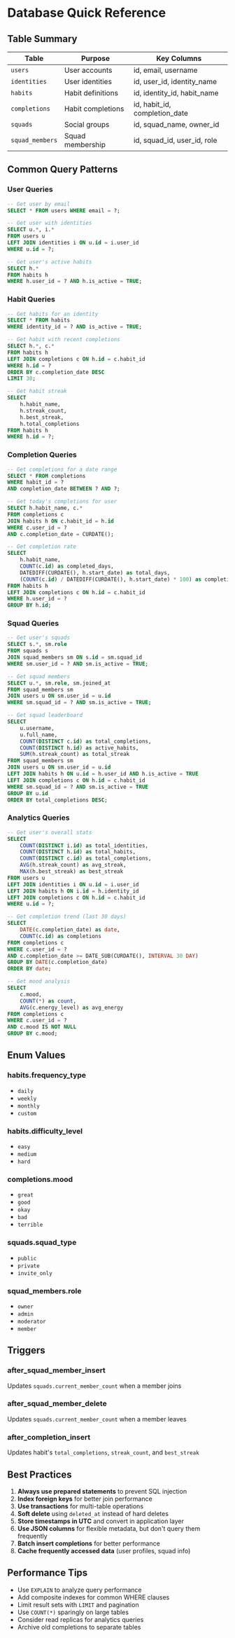 # Database Quick Reference

## Table Summary

| Table | Purpose | Key Columns |
|-------|---------|-------------|
| `users` | User accounts | id, email, username |
| `identities` | User identities | id, user_id, identity_name |
| `habits` | Habit definitions | id, identity_id, habit_name |
| `completions` | Habit completions | id, habit_id, completion_date |
| `squads` | Social groups | id, squad_name, owner_id |
| `squad_members` | Squad membership | id, squad_id, user_id, role |

## Common Query Patterns

### User Queries

```sql
-- Get user by email
SELECT * FROM users WHERE email = ?;

-- Get user with identities
SELECT u.*, i.* 
FROM users u
LEFT JOIN identities i ON u.id = i.user_id
WHERE u.id = ?;

-- Get user's active habits
SELECT h.* 
FROM habits h
WHERE h.user_id = ? AND h.is_active = TRUE;
```

### Habit Queries

```sql
-- Get habits for an identity
SELECT * FROM habits 
WHERE identity_id = ? AND is_active = TRUE;

-- Get habit with recent completions
SELECT h.*, c.*
FROM habits h
LEFT JOIN completions c ON h.id = c.habit_id
WHERE h.id = ?
ORDER BY c.completion_date DESC
LIMIT 30;

-- Get habit streak
SELECT 
    h.habit_name,
    h.streak_count,
    h.best_streak,
    h.total_completions
FROM habits h
WHERE h.id = ?;
```

### Completion Queries

```sql
-- Get completions for a date range
SELECT * FROM completions
WHERE habit_id = ?
AND completion_date BETWEEN ? AND ?;

-- Get today's completions for user
SELECT h.habit_name, c.*
FROM completions c
JOIN habits h ON c.habit_id = h.id
WHERE c.user_id = ? 
AND c.completion_date = CURDATE();

-- Get completion rate
SELECT 
    h.habit_name,
    COUNT(c.id) as completed_days,
    DATEDIFF(CURDATE(), h.start_date) as total_days,
    (COUNT(c.id) / DATEDIFF(CURDATE(), h.start_date) * 100) as completion_rate
FROM habits h
LEFT JOIN completions c ON h.id = c.habit_id
WHERE h.user_id = ?
GROUP BY h.id;
```

### Squad Queries

```sql
-- Get user's squads
SELECT s.*, sm.role
FROM squads s
JOIN squad_members sm ON s.id = sm.squad_id
WHERE sm.user_id = ? AND sm.is_active = TRUE;

-- Get squad members
SELECT u.*, sm.role, sm.joined_at
FROM squad_members sm
JOIN users u ON sm.user_id = u.id
WHERE sm.squad_id = ? AND sm.is_active = TRUE;

-- Get squad leaderboard
SELECT 
    u.username,
    u.full_name,
    COUNT(DISTINCT c.id) as total_completions,
    COUNT(DISTINCT h.id) as active_habits,
    SUM(h.streak_count) as total_streak
FROM squad_members sm
JOIN users u ON sm.user_id = u.id
LEFT JOIN habits h ON u.id = h.user_id AND h.is_active = TRUE
LEFT JOIN completions c ON h.id = c.habit_id
WHERE sm.squad_id = ? AND sm.is_active = TRUE
GROUP BY u.id
ORDER BY total_completions DESC;
```

### Analytics Queries

```sql
-- Get user's overall stats
SELECT 
    COUNT(DISTINCT i.id) as total_identities,
    COUNT(DISTINCT h.id) as total_habits,
    COUNT(DISTINCT c.id) as total_completions,
    AVG(h.streak_count) as avg_streak,
    MAX(h.best_streak) as best_streak
FROM users u
LEFT JOIN identities i ON u.id = i.user_id
LEFT JOIN habits h ON i.id = h.identity_id
LEFT JOIN completions c ON h.id = c.habit_id
WHERE u.id = ?;

-- Get completion trend (last 30 days)
SELECT 
    DATE(c.completion_date) as date,
    COUNT(c.id) as completions
FROM completions c
WHERE c.user_id = ?
AND c.completion_date >= DATE_SUB(CURDATE(), INTERVAL 30 DAY)
GROUP BY DATE(c.completion_date)
ORDER BY date;

-- Get mood analysis
SELECT 
    c.mood,
    COUNT(*) as count,
    AVG(c.energy_level) as avg_energy
FROM completions c
WHERE c.user_id = ?
AND c.mood IS NOT NULL
GROUP BY c.mood;
```

## Enum Values

### habits.frequency_type
- `daily`
- `weekly`
- `monthly`
- `custom`

### habits.difficulty_level
- `easy`
- `medium`
- `hard`

### completions.mood
- `great`
- `good`
- `okay`
- `bad`
- `terrible`

### squads.squad_type
- `public`
- `private`
- `invite_only`

### squad_members.role
- `owner`
- `admin`
- `moderator`
- `member`

## Triggers

### after_squad_member_insert
Updates `squads.current_member_count` when a member joins

### after_squad_member_delete
Updates `squads.current_member_count` when a member leaves

### after_completion_insert
Updates habit's `total_completions`, `streak_count`, and `best_streak`

## Best Practices

1. **Always use prepared statements** to prevent SQL injection
2. **Index foreign keys** for better join performance
3. **Use transactions** for multi-table operations
4. **Soft delete** using `deleted_at` instead of hard deletes
5. **Store timestamps in UTC** and convert in application layer
6. **Use JSON columns** for flexible metadata, but don't query them frequently
7. **Batch insert completions** for better performance
8. **Cache frequently accessed data** (user profiles, squad info)

## Performance Tips

- Use `EXPLAIN` to analyze query performance
- Add composite indexes for common WHERE clauses
- Limit result sets with `LIMIT` and pagination
- Use `COUNT(*)` sparingly on large tables
- Consider read replicas for analytics queries
- Archive old completions to separate tables

